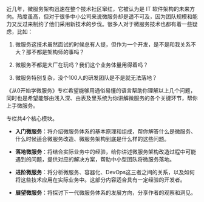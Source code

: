 近几年，微服务架构迅速在整个技术社区窜红，它被认为是 IT 软件架构的未来方向。热度虽高，但对于很多中小公司来说微服务却是遥不可及，因为团队规模和能力又反过来制约了他们采用新技术的步伐。很多人对于微服务技术也都有着一些疑虑，比如：

1. 微服务这技术虽然面试的时候总有人提，但作为一个开发，是不是和我关系不大？那不都是架构师的事吗？

2. 微服务不都是大厂在玩吗？我们这个业务体量用得着吗？

3. 微服务特别复杂，没个100人的研发团队是不是就无法落地？


《从0开始学微服务》专栏希望能够用通俗易懂的语言帮助你理解以上几个问题，同时也是希望能够由浅入深、由表及里系统为你讲解微服务的各个关键环节，帮你上手微服务。

专栏共4个核心模块。

- **入门微服务**：将介绍微服务体系的基本原理和组成，帮你解答什么是微服务、什么时候适合微服务改造、微服务架构到底是什么样的这些问题。

- **落地微服务**：将结合实际业务中的经验，给你讲述微服务架构改造过程中可能遇到的问题，提供对应的解决方案，帮助中小型团队将微服务落地。

- **进阶微服务**：将分析微服务、容器化、DevOps这三者之间的关系，以及如何将这些技术应用在实际业务中。这部分内容适合具有一定经验的开发者。

- **展望微服务**：将探讨下一代微服务体系的发展方向，分享作者的观察和洞见。
